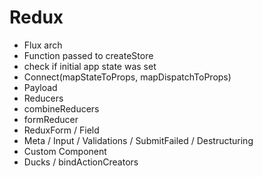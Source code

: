 # Redux

+ Flux arch
+ Function passed to createStore
+ check if initial app state was set
+ Connect(mapStateToProps, mapDispatchToProps)
+ Payload
+ Reducers
+ combineReducers
+ formReducer
+ ReduxForm / Field
+ Meta / Input / Validations / SubmitFailed / Destructuring
+ Custom Component
+ Ducks / bindActionCreators
